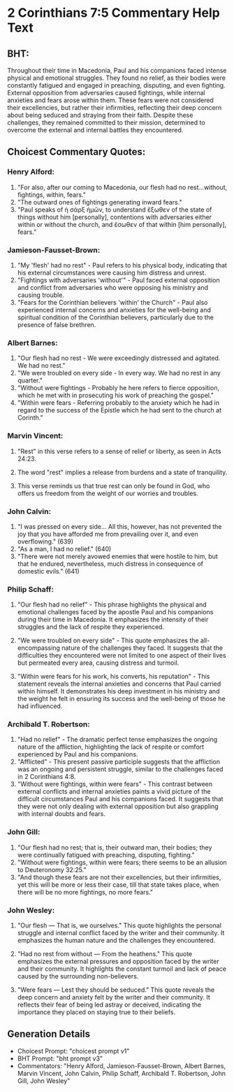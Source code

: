 # 2 Corinthians 7:5 Commentary Help Text

## BHT:
Throughout their time in Macedonia, Paul and his companions faced intense physical and emotional struggles. They found no relief, as their bodies were constantly fatigued and engaged in preaching, disputing, and even fighting. External opposition from adversaries caused fightings, while internal anxieties and fears arose within them. These fears were not considered their excellencies, but rather their infirmities, reflecting their deep concern about being seduced and straying from their faith. Despite these challenges, they remained committed to their mission, determined to overcome the external and internal battles they encountered.

## Choicest Commentary Quotes:
### Henry Alford:
1. "For also, after our coming to Macedonia, our flesh had no rest...without, fightings, within, fears." 
2. "The outward ones of fightings generating inward fears."
3. "Paul speaks of ἡ σὰρξ ἡμῶν, to understand ἔξωθεν of the state of things without him [personally], contentions with adversaries either within or without the church, and ἔσωθεν of that within [him personally], fears."

### Jamieson-Fausset-Brown:
1. "My 'flesh' had no rest" - Paul refers to his physical body, indicating that his external circumstances were causing him distress and unrest.
2. "Fightings with adversaries 'without'" - Paul faced external opposition and conflict from adversaries who were opposing his ministry and causing trouble.
3. "Fears for the Corinthian believers 'within' the Church" - Paul also experienced internal concerns and anxieties for the well-being and spiritual condition of the Corinthian believers, particularly due to the presence of false brethren.

### Albert Barnes:
1. "Our flesh had no rest - We were exceedingly distressed and agitated. We had no rest."
2. "We were troubled on every side - In every way. We had no rest in any quarter."
3. "Without were fightings - Probably he here refers to fierce opposition, which he met with in prosecuting his work of preaching the gospel."
4. "Within were fears - Referring probably to the anxiety which he had in regard to the success of the Epistle which he had sent to the church at Corinth."

### Marvin Vincent:
1. "Rest" in this verse refers to a sense of relief or liberty, as seen in Acts 24:23. 

2. The word "rest" implies a release from burdens and a state of tranquility. 

3. This verse reminds us that true rest can only be found in God, who offers us freedom from the weight of our worries and troubles.

### John Calvin:
1. "I was pressed on every side... All this, however, has not prevented the joy that you have afforded me from prevailing over it, and even overflowing." (639)
2. "As a man, I had no relief." (640)
3. "There were not merely avowed enemies that were hostile to him, but that he endured, nevertheless, much distress in consequence of domestic evils." (641)

### Philip Schaff:
1. "Our flesh had no relief" - This phrase highlights the physical and emotional challenges faced by the apostle Paul and his companions during their time in Macedonia. It emphasizes the intensity of their struggles and the lack of respite they experienced.

2. "We were troubled on every side" - This quote emphasizes the all-encompassing nature of the challenges they faced. It suggests that the difficulties they encountered were not limited to one aspect of their lives but permeated every area, causing distress and turmoil.

3. "Within were fears for his work, his converts, his reputation" - This statement reveals the internal anxieties and concerns that Paul carried within himself. It demonstrates his deep investment in his ministry and the weight he felt in ensuring its success and the well-being of those he had influenced.

### Archibald T. Robertson:
1. "Had no relief" - The dramatic perfect tense emphasizes the ongoing nature of the affliction, highlighting the lack of respite or comfort experienced by Paul and his companions.
2. "Afflicted" - This present passive participle suggests that the affliction was an ongoing and persistent struggle, similar to the challenges faced in 2 Corinthians 4:8.
3. "Without were fightings, within were fears" - This contrast between external conflicts and internal anxieties paints a vivid picture of the difficult circumstances Paul and his companions faced. It suggests that they were not only dealing with external opposition but also grappling with internal doubts and fears.

### John Gill:
1. "Our flesh had no rest; that is, their outward man, their bodies; they were continually fatigued with preaching, disputing, fighting." 
2. "Without were fightings, within were fears; there seems to be an allusion to Deuteronomy 32:25." 
3. "And though these fears are not their excellencies, but their infirmities, yet this will be more or less their case, till that state takes place, when there will be no more fightings, no more fears."

### John Wesley:
1. "Our flesh — That is, we ourselves." This quote highlights the personal struggle and internal conflict faced by the writer and their community. It emphasizes the human nature and the challenges they encountered.

2. "Had no rest from without — From the heathens." This quote emphasizes the external pressures and opposition faced by the writer and their community. It highlights the constant turmoil and lack of peace caused by the surrounding non-believers.

3. "Were fears — Lest they should be seduced." This quote reveals the deep concern and anxiety felt by the writer and their community. It reflects their fear of being led astray or deceived, indicating the importance they placed on staying true to their beliefs.


## Generation Details
- Choicest Prompt: "choicest prompt v1"
- BHT Prompt: "bht prompt v3"
- Commentators: "Henry Alford, Jamieson-Fausset-Brown, Albert Barnes, Marvin Vincent, John Calvin, Philip Schaff, Archibald T. Robertson, John Gill, John Wesley"
